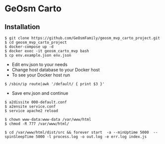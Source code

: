 # GeOsm Carto

## Installation

```
$ git clone https://github.com/GeOsmFamily/geosm_mvp_carto_project.git
$ cd geosm_mvp_carto_project
$ docker-compose up -d
$ docker exec -it geosm_carto_mvp bash
$ cp env.example.json env.json
```

- Edit env.json to your needs
- Change host database to your Docker host
- To see your Docker host run

```
$ /sbin/ip route|awk '/default/ { print $3 }'
```

- Save env.json and continue

```
$ a2dissite 000-default.conf
$ a2ensite service.conf
$ service apache2 reload

$ chown www-data:www-data /var/www/html
$ chmod -R 777 /var/www/html/

$ cd /var/www/html/dist/src && forever start  -a --minUptime 5000  --spinSleepTime 5000 -l process.log -o out.log -e err.log index.js
```
